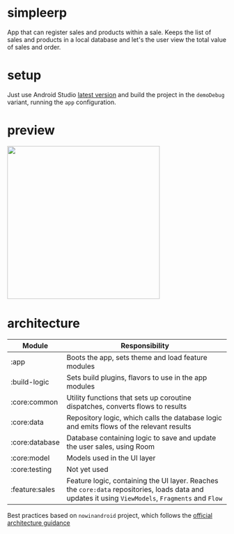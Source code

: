 # simpleerp

App that can register sales and products within a sale. Keeps the list of sales and products in a
local database and let's the user view the total value of sales and order.

# setup

Just use Android Studio [latest version](https://developer.android.com/studio) and build the project
in the `demoDebug` variant, running the `app` configuration.

# preview

<img src="preview/simpleerppreview.gif" width="350">

# architecture

| Module         | Responsibility                                                                                                                                     |
|----------------|----------------------------------------------------------------------------------------------------------------------------------------------------|
| :app           | Boots the app, sets theme and load feature modules                                                                                                 |
| :build-logic   | Sets build plugins, flavors to use in the app modules                                                                                              |
| :core:common   | Utility functions that sets up coroutine dispatches, converts flows to results                                                                     |
| :core:data     | Repository logic, which calls the database logic and emits flows of the relevant results                                                           |
| :core:database | Database containing logic to save and update the user sales, using Room                                                                            |
| :core:model    | Models used in the UI layer                                                                                                                        |
| :core:testing  | Not yet used                                                                                                                                       |  
| :feature:sales | Feature logic, containing the UI layer. Reaches the `core:data` repositories, loads data and updates it using `ViewModels`, `Fragments` and `Flow` |  

Best practices based on `nowinandroid` project, which follows
the [official architecture guidance](https://developer.android.com/topic/architecture)